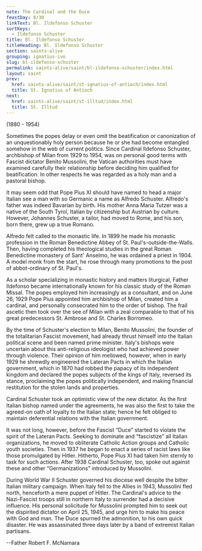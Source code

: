 ```yaml
---
note: The Cardinal and the Duce
feastDay: 8/30
linkText: Bl. Ildefonso Schuster
sortKeys:
  - Ildefonso Schuster
title: Bl. Ildefonso Schuster
titleHeading: Bl. Ildefonso Schuster
section: saints-alive
grouping: ignatius-ivo
slug: bl-ildefonso-schuster
permalink: saints-alive/saint/bl-ildefonso-schuster/index.html
layout: saint
prev:
  href: saints-alive/saint/st-ignatius-of-antioch/index.html
  title: St. Ignatius of Antioch
next:
  href: saints-alive/saint/st-illtud/index.html
  title: St. Illtud
---
```

(1880 - 1954)

Sometimes the popes delay or even omit the beatification or canonization of an unquestionably holy person because he or she had become entangled somehow in the web of current politics. Since Cardinal Ildefonso Schuster, archbishop of Milan from 1929 to 1954, was on personal good terms with Fascist dictator Benito Mussolini, the Vatican authorities must have examined carefully their relationship before deciding him qualified for beatification. In other respects he was regarded as a holy man and a pastoral bishop.

It may seem odd that Pope Pius XI should have named to head a major Italian see a man with so Germanic a name as Alfredo Schuster. Alfredo's father was indeed Bavarian by birth. His mother Anna Maria Tutzer was a native of the South Tyrol, Italian by citizenship but Austrian by culture. However, Johannes Schuster, a tailor, had moved to Rome, and his son, born there, grew up a true Romano.

Alfredo felt called to the monastic life. In 1899 he made his monastic profession in the Roman Benedictine Abbey of St. Paul's-outside-the-Walls. Then, having completed his theological studies in the great Roman Benedictine monastery of Sant' Anselmo, he was ordained a priest in 1904. A model monk from the start, he rose through many promotions to the post of abbot-ordinary of St. Paul's.

As a scholar specializing in monastic history and matters liturgical, Father Ildefonso became internationally known for his classic study of the Roman Missal. The popes employed him increasingly as a consultant, and on June 26, 1929 Pope Pius appointed him archbishop of Milan, created him a cardinal, and personally consecrated him to the order of bishop. The frail ascetic then took over the see of Milan with a zeal comparable to that of his great predecessors St. Ambrose and St. Charles Borromeo.

By the time of Schuster's election to Milan, Benito Mussolini, the founder of the totalitarian Fascist movement, had already thrust himself into the Italian political scene and been named prime minister. Italy's bishops were uncertain about this anti-religious ideologist who had achieved power through violence. Their opinion of him mellowed, however, when in early 1929 he shrewdly engineered the Lateran Pacts in which the Italian government, which in 1870 had robbed the papacy of its independent kingdom and declared the popes subjects of the kings of Italy, reversed its stance, proclaiming the popes politically independent, and making financial restitution for the stolen lands and properties.

Cardinal Schuster took an optimistic view of the new dictator. As the first Italian bishop named under the agreements, he was also the first to take the agreed-on oath of loyalty to the Italian state; hence he felt obliged to maintain deferential relations with the Italian government.

It was not long, however, before the Fascist “Duce” started to violate the spirit of the Lateran Pacts. Seeking to dominate and “fascistize” all Italian organizations, he moved to obliterate Catholic Action groups and Catholic youth societies. Then in 1937 he began to enact a series of racist laws like those promulgated by Hitler. Hitherto, Pope Pius XI had taken him sternly to task for such actions. After 1938 Cardinal Schuster, too, spoke out against these and other “Germanizations” introduced by Mussolini.

During World War II Schuster governed his diocese well despite the bitter Italian military campaign. When Italy fell to the Allies in 1943, Mussolini fled north, henceforth a mere puppet of Hitler. The Cardinal's advice to the Nazi-Fascist troops still in northern Italy to surrender had a decisive influence. His personal solicitude for Mussolini prompted him to seek out the dispirited dictator on April 25, 1945, and urge him to make his peace with God and man. The Duce spurned the admonition, to his own quick disaster. He was assassinated three days later by a band of extremist Italian partisans.

\--Father Robert F. McNamara